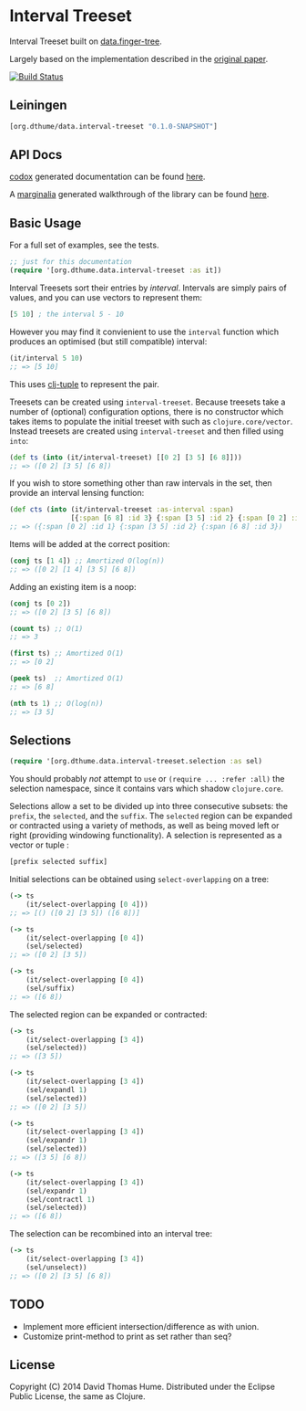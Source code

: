 # Interval Treeset

Interval Treeset built on [data.finger-tree](https://github.com/clojure/data.finger-tree).

Largely based on the implementation described in the
[original paper](http://www.cs.ox.ac.uk/ralf.hinze/publications/FingerTrees.pdf).

[![Build Status](https://travis-ci.org/dthume/data.interval-tree.svg?branch=master)](https://travis-ci.org/dthume/data.interval-tree)

## Leiningen

```clojure
[org.dthume/data.interval-treeset "0.1.0-SNAPSHOT"]
```

## API Docs

[codox](https://github.com/weavejester/codox)
generated documentation can be found
[here](http://dthume.github.io/data.interval-tree/codox/index.html).

A [marginalia](https://github.com/gdeer81/marginalia)
generated walkthrough of the library can be found
[here](http://dthume.github.io/data.interval-tree/walkthrough/walkthrough.html).


## Basic Usage

For a full set of examples, see the tests.

```clojure
;; just for this documentation
(require '[org.dthume.data.interval-treeset :as it])
```

Interval Treesets sort their entries by _interval_. Intervals are simply pairs
of values, and you can use vectors to represent them:

```clojure
[5 10] ; the interval 5 - 10
```

However you may find it convienient to use the `interval` function which
produces an optimised (but still compatible) interval:

```clojure
(it/interval 5 10)
;; => [5 10]
```

This uses [clj-tuple](https://github.com/ztellman/clj-tuple) to
represent the pair.

Treesets can be created using `interval-treeset`. Because treesets take a
number of (optional) configuration options, there is no constructor which
takes items to populate the initial treeset with such as
`clojure.core/vector`. Instead treesets are created using `interval-treeset`
and then filled using `into`:

```clojure
(def ts (into (it/interval-treeset) [[0 2] [3 5] [6 8]]))
;; => ([0 2] [3 5] [6 8])
```

If you wish to store something other than raw intervals in the set, then
provide an interval lensing function:

```clojure
(def cts (into (it/interval-treeset :as-interval :span)
               [{:span [6 8] :id 3} {:span [3 5] :id 2} {:span [0 2] :id 1}]))
;; => ({:span [0 2] :id 1} {:span [3 5] :id 2} {:span [6 8] :id 3})
```

Items will be added at the correct position:

```clojure
(conj ts [1 4]) ;; Amortized O(log(n))
;; => ([0 2] [1 4] [3 5] [6 8])
```

Adding an existing item is a noop:

```clojure
(conj ts [0 2])
;; => ([0 2] [3 5] [6 8])
```

```clojure
(count ts) ;; O(1)
;; => 3

(first ts) ;; Amortized O(1)
;; => [0 2]

(peek ts)  ;; Amortized O(1)
;; => [6 8]

(nth ts 1) ;; O(log(n))
;; => [3 5]
```

## Selections

```clojure
(require '[org.dthume.data.interval-treeset.selection :as sel)
```

You should probably _not_ attempt to `use` or `(require ... :refer :all)` the
selection namespace, since it contains vars which shadow `clojure.core`.

Selections allow a set to be divided up into three consecutive subsets:
the `prefix`, the `selected`, and the `suffix`. The `selected` region
can be expanded or contracted using a variety of methods, as well as
being moved left or right (providing windowing functionality). A selection
is represented as a vector or tuple :

```clojure
[prefix selected suffix]
```

Initial selections can be obtained using `select-overlapping` on a tree:

```clojure
(-> ts
    (it/select-overlapping [0 4]))
;; => [() ([0 2] [3 5]) ([6 8])]

(-> ts
    (it/select-overlapping [0 4])
    (sel/selected)
;; => ([0 2] [3 5])

(-> ts
    (it/select-overlapping [0 4])
    (sel/suffix)
;; => ([6 8])
```

The selected region can be expanded or contracted:

```clojure
(-> ts
    (it/select-overlapping [3 4])
    (sel/selected))
;; => ([3 5])

(-> ts
    (it/select-overlapping [3 4])
    (sel/expandl 1)
    (sel/selected))
;; => ([0 2] [3 5])

(-> ts
    (it/select-overlapping [3 4])
    (sel/expandr 1)
    (sel/selected))
;; => ([3 5] [6 8])

(-> ts
    (it/select-overlapping [3 4])
    (sel/expandr 1)
    (sel/contractl 1)
    (sel/selected))
;; => ([6 8])
```

The selection can be recombined into an interval tree:

```clojure
(-> ts
    (it/select-overlapping [3 4])
    (sel/unselect))
;; => ([0 2] [3 5] [6 8])
```

## TODO

- Implement more efficient intersection/difference as with union.
- Customize print-method to print as set rather than seq?

## License

Copyright (C) 2014 David Thomas Hume.
Distributed under the Eclipse Public License, the same as Clojure.